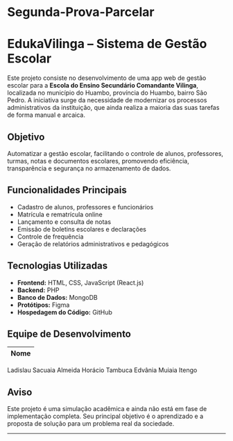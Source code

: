 # Segunda-Prova-Parcelar
# EdukaVilinga – Sistema de Gestão Escolar

Este projeto consiste no desenvolvimento de uma app web de gestão escolar para a **Escola do Ensino Secundário Comandante Vilinga**, localizada no município do Huambo, província do Huambo, bairro São Pedro. A iniciativa surge da necessidade de modernizar os processos administrativos da instituição, que ainda realiza a maioria das suas tarefas de forma manual e arcaica.

## Objetivo

Automatizar a gestão escolar, facilitando o controle de alunos, professores, turmas, notas e documentos escolares, promovendo eficiência, transparência e segurança no armazenamento de dados.

## Funcionalidades Principais

- Cadastro de alunos, professores e funcionários
- Matrícula e rematrícula online
- Lançamento e consulta de notas
- Emissão de boletins escolares e declarações
- Controle de frequência
- Geração de relatórios administrativos e pedagógicos

## Tecnologias Utilizadas

- **Frontend:** HTML, CSS, JavaScript (React.js)
- **Backend:** PHP
- **Banco de Dados:** MongoDB
- **Protótipos:** Figma
- **Hospedagem do Código:** GitHub

## Equipe de Desenvolvimento

| Nome             
|------------------------------------------- 
Ladislau Sacuaia 
Almeida Horácio Tambuca
Edvânia Muiaia Itengo

## Aviso ##

Este projeto é uma simulação acadêmica e ainda não está em fase de implementação completa. Seu principal objetivo é o aprendizado e a proposta de solução para um problema real da sociedade.

---

